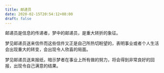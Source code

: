 ```yaml
---
title: 邮递员
date: 2020-02-15T20:54:12+08:00
draft: false
---
```


邮递员是信息的传递者，梦中的邮递员，是重大转折的象征。



梦见邮递员送来信件而这些信件又正是自己所热切盼望的，表明事业或者个人生活会出现重大的转变，会出现令人欣喜的局面。



梦见邮递员送来报纸，暗示梦者在事业上所有做的努力，将会得到非常良好的回报，出现令自己满意的结果。

